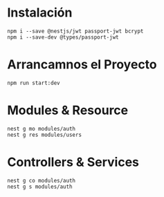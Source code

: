 # Instalación
```
npm i --save @nestjs/jwt passport-jwt bcrypt
npm i --save-dev @types/passport-jwt
```
# Arrancamnos el Proyecto
```
npm run start:dev
```
# Modules & Resource
```
nest g mo modules/auth
nest g res modules/users
```
# Controllers & Services
```
nest g co modules/auth
nest g s modules/auth
```
